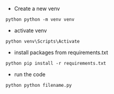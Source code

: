 - Create a new venv

`python
python -m venv venv
`

- activate venv

`python
venv\Scripts\Activate
`

- install packages from requirements.txt

`python
pip install -r requirements.txt
`
- run the code

`python
python filename.py
`
